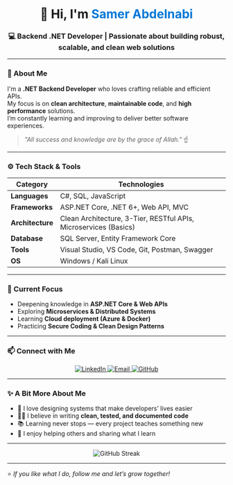<!-- Banner -->
<h1 align="center">👋 Hi, I'm <span style="color:#0078D7;">Samer Abdelnabi</span></h1>
<h3 align="center">💻 Backend .NET Developer | Passionate about building robust, scalable, and clean web solutions</h3>

---

### 🧠 About Me

I'm a **.NET Backend Developer** who loves crafting reliable and efficient APIs.  
My focus is on **clean architecture**, **maintainable code**, and **high performance** solutions.  
I’m constantly learning and improving to deliver better software experiences.  

> _"All success and knowledge are by the grace of Allah."_ ☝️

---

### ⚙️ Tech Stack & Tools

<div align="center">

| Category | Technologies |
|-----------|---------------|
| **Languages** | C#, SQL, JavaScript |
| **Frameworks** | ASP.NET Core, .NET 6+, Web API, MVC |
| **Architecture** | Clean Architecture, 3-Tier, RESTful APIs, Microservices (Basics) |
| **Database** | SQL Server, Entity Framework Core |
| **Tools** | Visual Studio, VS Code, Git, Postman, Swagger |
| **OS** | Windows / Kali Linux |

</div>

---

### 🚀 Current Focus

- Deepening knowledge in **ASP.NET Core & Web APIs**
- Exploring **Microservices & Distributed Systems**
- Learning **Cloud deployment (Azure & Docker)**  
- Practicing **Secure Coding & Clean Design Patterns**

---

### 📫 Connect with Me

<p align="center">
  <a href="https://www.linkedin.com/in/samergoma0" target="_blank">
    <img src="https://img.shields.io/badge/LinkedIn-0078D7?style=for-the-badge&logo=linkedin&logoColor=white" alt="LinkedIn"/>
  </a>
  <a href="mailto:samergoma0@gmail.com">
    <img src="https://img.shields.io/badge/Email-samergoma0%40gmail.com-red?style=for-the-badge&logo=gmail&logoColor=white" alt="Email"/>
  </a>
  <a href="https://github.com/samergoma0">
    <img src="https://img.shields.io/badge/GitHub-samergoma0-black?style=for-the-badge&logo=github" alt="GitHub"/>
  </a>
</p>

---

### ✨ A Bit More About Me

- 🧩 I love designing systems that make developers’ lives easier  
- 🧘‍♂️ I believe in writing **clean, tested, and documented code**  
- 📚 Learning never stops — every project teaches something new  
- 💬 I enjoy helping others and sharing what I learn  

---

<p align="center">
  <img src="https://github-readme-streak-stats.herokuapp.com?user=samergoma0&theme=tokyonight&hide_border=true" alt="GitHub Streak"/>
</p>

---

⭐ _If you like what I do, follow me and let’s grow together!_
